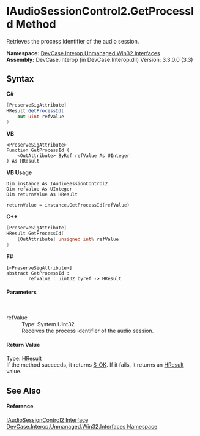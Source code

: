# IAudioSessionControl2.GetProcessId Method 
 

Retrieves the process identifier of the audio session.

**Namespace:**&nbsp;<a href="N_DevCase_Interop_Unmanaged_Win32_Interfaces">DevCase.Interop.Unmanaged.Win32.Interfaces</a><br />**Assembly:**&nbsp;DevCase.Interop (in DevCase.Interop.dll) Version: 3.3.0.0 (3.3)

## Syntax

**C#**<br />
``` C#
[PreserveSigAttribute]
HResult GetProcessId(
	out uint refValue
)
```

**VB**<br />
``` VB
<PreserveSigAttribute>
Function GetProcessId ( 
	<OutAttribute> ByRef refValue As UInteger
) As HResult
```

**VB Usage**<br />
``` VB Usage
Dim instance As IAudioSessionControl2
Dim refValue As UInteger
Dim returnValue As HResult

returnValue = instance.GetProcessId(refValue)
```

**C++**<br />
``` C++
[PreserveSigAttribute]
HResult GetProcessId(
	[OutAttribute] unsigned int% refValue
)
```

**F#**<br />
``` F#
[<PreserveSigAttribute>]
abstract GetProcessId : 
        refValue : uint32 byref -> HResult 

```


#### Parameters
&nbsp;<dl><dt>refValue</dt><dd>Type: System.UInt32<br />Receives the process identifier of the audio session.</dd></dl>

#### Return Value
Type: <a href="T_DevCase_Interop_Unmanaged_Win32_Enums_HResult">HResult</a><br />If the method succeeds, it returns <a href="T_DevCase_Interop_Unmanaged_Win32_Enums_HResult">S_OK</a>. If it fails, it returns an <a href="T_DevCase_Interop_Unmanaged_Win32_Enums_HResult">HResult</a> value.

## See Also


#### Reference
<a href="T_DevCase_Interop_Unmanaged_Win32_Interfaces_IAudioSessionControl2">IAudioSessionControl2 Interface</a><br /><a href="N_DevCase_Interop_Unmanaged_Win32_Interfaces">DevCase.Interop.Unmanaged.Win32.Interfaces Namespace</a><br />